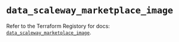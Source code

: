 # `data_scaleway_marketplace_image`

Refer to the Terraform Registory for docs: [`data_scaleway_marketplace_image`](https://registry.terraform.io/providers/scaleway/scaleway/2.28.0/docs/data-sources/marketplace_image).
